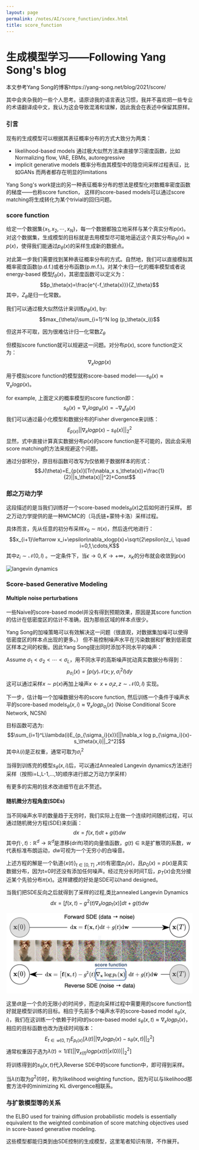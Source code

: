 ```yaml
---
layout: page
permalink: /notes/AI/score_function/index.html
title: score_function
---
```


# 生成模型学习——Following Yang Song's blog
本文参考Yang Song的博客https://yang-song.net/blog/2021/score/

其中会夹杂我的一些个人思考。请原谅我的语言表达习惯，我并不喜欢把一些专业的术语翻译成中文，我认为这会导致混淆和误解，因此我会在表述中保留其原样。
### 引言
现有的生成模型可以根据其表征概率分布的方式大致分为两类：
- likelihood-based models 通过极大似然方法来直接学习密度函数，比如Normalizing flow, VAE, EBMs, autoregressive
- implicit generative models 概率分布由其模型中的隐空间采样过程表征，比如GANs
而两者都存在明显的limitations

Yang Song's work提出的另一种表征概率分布的想法是模型化对数概率密度函数的梯度——也称score function， 这样的score-based models可以通过score matching将生成转化为某个trivial的回归问题。
### score function
给定一个数据集$\{x_1,x_2,\cdots,x_N\}$，每一个数据都独立地采样与某个真实分布$p(x)$。
对这个数据集，生成模型的目标就是去用模型尽可能地逼近这个真实分布$p_{\theta}(x)\approx p(x)$，使得我们能通过$p_{\theta}(x)$的采样生成新的数据点。

对此第一步我们需要找到某种表征概率分布的方式。自然地，我们可以直接模拟其概率密度函数(p.d.f.)或者分布函数(p.m.f.)。对某个未归一化的概率模型或者说energy-based 模型$f_\theta(x)$，其密度函数可以定义为：
$$p_\theta(x)=\frac{e^{-f_\theta(x)}}{Z_\theta}$$
其中，$Z_\theta$是归一化常数。

我们可以通过极大似然估计来训练$p_\theta(x)$, by:
$$max_{\theta}\sum_{i=1}^N log (p_\theta(x_i))$$

但这并不可取，因为很难估计归一化常数$Z_\theta$

但模拟score function就可以规避这一问题。对分布$p(x)$, score function定义为：
$$\nabla_xlogp(x)$$

用于模拟score function的模型就称score-based model——$s_\theta(x) \approx \nabla_xlogp(x)$。

for example, 上面定义的概率模型的score function即：
$$s_\theta(x) = \nabla_xlogp_\theta(x)=-\nabla_xf_\theta(x)$$
我们可以通过最小化模型和数据分布的Fisher divergence来训练：
$$E_{p(x)}||\nabla_x log p(x)-s_\theta(x)||_2^2$$
显然，式中直接计算真实数据分布$p(x)$的score function是不可能的，因此会采用score matching的方法来规避这个问题。

通过分部积分，原目标函数可改写为仅依赖于数据样本的形式：
$$J(\theta)=E_{p(x)}[Tr(\nabla_x s_\theta(x))+\frac{1}{2}||s_\theta(x)||^2]+Const$$

### 郎之万动力学
这段描述的是当我们训练好一个score-based model$s_\theta(x)$之后如何进行采样。
郎之万动力学提供的是一种MCMC的（马氏链+蒙特卡洛）采样过程。

具体而言，先从任意的初分布采样$x_0\sim \pi(x)$，然后迭代地进行：
$$x_{i+1}\leftarrow x_i+\epsilon\nabla_xlogp(x)+\sqrt{2\epsilon}z_i, \quad i=0,1,\cdots,K$$
其中$z_i\sim \mathcal{N}(0,I)$ 。一定条件下，当$\epsilon \to 0, K\to +\infty$，$x_K$的分布就会收敛到$p(x)$

![langevin dynamics](score_function.asset/langevin.gif)

### Score-based Generative Modeling

#### Multiple noise perturbations
一些Naive的score-based model并没有得到预期效果，原因是其score function的估计在低密度区的估计不准确，因为那些区域的样本点很少。

Yang Song的加噪策略可以有效解决这一问题（很直观，对数据集加噪可以使得低密度区的样本点出现的更多。）
但不易控制噪声水平在污染数据和扩散到低密度区样本之间的权衡。因此Yang Song提出同时添加不同水平的噪声：

Assume $\sigma_1<\sigma_2<\cdots<\sigma_L$，用不同水平的高斯噪声扰动真实数据分布得到：
$$p_{\sigma_i}(x)=\int p(y)\mathcal{N}(x;y,\sigma_i^2I)dy$$
这可以通过采样$x\sim p(x)$再加上噪声$x\leftarrow x+\sigma_i z, z\sim \mathcal{N}(0,I)$ 实现。

下一步，估计每一个加噪数据分布的score function, 然后训练一个条件于噪声水平的score-based model$s_\theta(x,i)\approx \nabla_xlog p_{\sigma_i}(x)$ (Noise Conditional Score Network, NCSN)

目标函数可选为:
$$\sum_{i=1}^L\lambda(i)E_{p_{\sigma_i}(x)}[||\nabla_x log p_{\sigma_i}(x)-s_\theta(x,i)||_2^2]$$
其中$\lambda(i)$是正权重，通常可取为$\sigma_i^2$

当得到训练完的模型$s_\theta(x,i)$后，可以通过Annealed Langevin dynamics方法进行采样（按照i=L,L-1,...,1的顺序进行郎之万动力学采样）

有更多的实用的技术改进细节在此不赘述。

#### 随机微分方程角度(SDEs)
当不同噪声水平的数量趋于无穷时，我们实际上在做一个连续时间随机过程，可以通过随机微分方程(SDE)来刻画：
$$dx = f(x,t)dt+g(t)dw$$
其中$f(\cdot,t): \mathbb{R}^d \to \mathbb{R}^d$是漂移(drift)项的向量值函数，$g(t)\in \mathbb{R}$是扩散项的系数，$w$代表标准布朗运动，$dw$可视为一个无穷小的白噪音。

上述方程的解是一个轨道$\{x(t)\}_{t\in[0,T]}$ ,$x(t)$有密度$p_t(x)$，且$p_0(x)=p(x)$是真实数据分布，因为t=0时还没有添加任何噪声。经过充分长时间T后，$p_T(x)$会充分接近某个先验分布$\pi(x)$。这样建模的好处是SDE可以hand designed。

当我们把SDE反向之后就得到了采样的过程,类比annealed Langevin Dynamics
$$dx = [f(x,t)-g^2(t)\nabla_x log p_t(x)]dt+g(t)dw$$

![reverse langevin dynamics](score_function.asset/forward_reverse.png)

这里dt是一个负的无限小的时间步，而逆向采样过程中需要用的score function恰好就是模型训练的目标。相应于先前多个噪声水平的score-based model $s_\theta(x,i)$，我们在这训练一个依赖于时间t的score-based model $s_\theta(x,t)\approx \nabla_x log p_t(x)$，相应的目标函数也改为连续时间版本：
$$E_{t\in \mathcal{U}(0,T)}E_{p_t(x)}[\lambda(t)||\nabla_x log p_t(x)-s_\theta(x,t)||_2^2]$$
通常权重因子选为$\lambda(t)\propto 1/E[||\nabla_{x(t)}log p(x(t)|x(0))||_2^2]$

将训练得到的$s_\theta(x,t)$代入Reverse SDE中的score function中，即可得到采样。

当$\lambda(t)$取为$g^2(t)$时，称为likelihood weighting function，因为可以与likelihood那套方法中的minimizing KL divergence相联系。

### 与扩散模型等的关系
the ELBO used for training diffusion probabilistic models is essentially equivalent to the weighted combination of score matching objectives used in score-based generative modeling.

这些模型都能归类到由SDE控制的生成模型，这里笔者知识有限，不作展开。